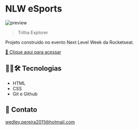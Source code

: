 # NLW eSports 

![preview](./.github/preview.png)

> Trilha Explorer

Projeto construído no evento Next Level Week da Rocketseat.

[🔗 Clique aqui para acessar](https://wedleypereira.github.io/nlw-esports-explorer/)

## 👨‍💻🛠 Tecnologias

- HTML
- CSS
- Git e Github

## 📩 Contato

wedley.pereira2011@hotmail.com